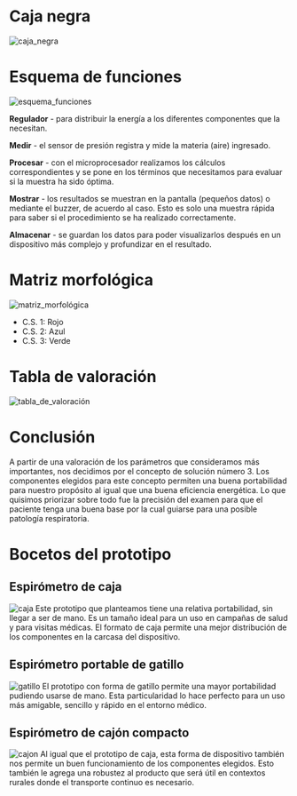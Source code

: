 # Caja negra
![caja_negra](https://github.com/leomachiavello/FundBio2024-2/blob/main/Im%C3%A1genes/caja_negra.png?raw=true)
# Esquema de funciones
![esquema_funciones](https://github.com/leomachiavello/FundBio2024-2/blob/main/Im%C3%A1genes/esquema_de_funciones.png?raw=true)

**Regulador** - para distribuir la energía a los diferentes componentes que la necesitan.

**Medir** - el sensor de presión registra y mide la materia (aire) ingresado.

**Procesar** - con el microprocesador realizamos los cálculos correspondientes y se pone en los términos que necesitamos para evaluar si la muestra ha sido óptima.

**Mostrar** - los resultados se muestran en la pantalla (pequeños datos) o mediante el buzzer, de acuerdo al caso. Esto es solo una muestra rápida para saber si el procedimiento se ha realizado correctamente.

**Almacenar** - se guardan los datos para poder visualizarlos después en un dispositivo más complejo y profundizar en el resultado. 

# Matriz morfológica
![matriz_morfológica](https://github.com/leomachiavello/FundBio2024-2/blob/main/Im%C3%A1genes/matriz_5.png?raw=true)
- C.S. 1: Rojo
- C.S. 2: Azul
- C.S. 3: Verde
# Tabla de valoración
![tabla_de_valoración](https://github.com/leomachiavello/FundBio2024-2/blob/main/Im%C3%A1genes/tabla_de_valoracion_3.png?raw=true)
# Conclusión
A partir de una valoración de los parámetros que consideramos más importantes, nos decidimos por el concepto de solución número 3. Los componentes elegidos para este concepto permiten una buena portabilidad para nuestro propósito al igual que una buena eficiencia energética. Lo que quisimos priorizar sobre todo fue la precisión del examen para que el paciente tenga una buena base por la cual guiarse para una posible patología respiratoria.
# Bocetos del prototipo
## Espirómetro de caja
![caja](https://github.com/leomachiavello/FundBio2024-2/blob/main/Im%C3%A1genes/prototipo_caja.jpeg?raw=true)
Este prototipo que planteamos tiene una relativa portabilidad, sin llegar a ser de mano. Es un tamaño ideal para un uso en campañas de salud y para visitas médicas. El formato de caja permite una mejor distribución de los componentes en la carcasa del dispositivo. 
## Espirómetro portable de gatillo
![gatillo](https://github.com/leomachiavello/FundBio2024-2/blob/main/Im%C3%A1genes/prototipo_gatillo.jpeg?raw=true)
El prototipo con forma de gatillo permite una mayor portabilidad pudiendo usarse de mano. Esta particularidad lo hace perfecto para un uso más amigable, sencillo y rápido en el entorno médico.
## Espirómetro de cajón compacto
![cajon](https://github.com/leomachiavello/FundBio2024-2/blob/main/Im%C3%A1genes/prototipo_cajon.jpeg?raw=true)
Al igual que el prototipo de caja, esta forma de dispositivo también nos permite un buen funcionamiento de los componentes elegidos. Esto también le agrega una robustez al producto que será útil en contextos rurales donde el transporte continuo es necesario.
